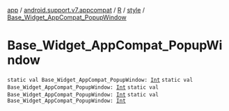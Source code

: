[app](../../../index.md) / [android.support.v7.appcompat](../../index.md) / [R](../index.md) / [style](index.md) / [Base_Widget_AppCompat_PopupWindow](.)

# Base_Widget_AppCompat_PopupWindow

`static val Base_Widget_AppCompat_PopupWindow: `[`Int`](https://kotlinlang.org/api/latest/jvm/stdlib/kotlin/-int/index.html)
`static val Base_Widget_AppCompat_PopupWindow: `[`Int`](https://kotlinlang.org/api/latest/jvm/stdlib/kotlin/-int/index.html)
`static val Base_Widget_AppCompat_PopupWindow: `[`Int`](https://kotlinlang.org/api/latest/jvm/stdlib/kotlin/-int/index.html)
`static val Base_Widget_AppCompat_PopupWindow: `[`Int`](https://kotlinlang.org/api/latest/jvm/stdlib/kotlin/-int/index.html)